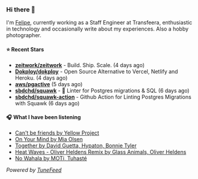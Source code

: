### Hi there 👋

I'm [Felipe](https://felipevm.com), currently working as a Staff Engineer at Transfeera, enthusiastic in technology and occasionally write about my experiences. Also a hobby photographer.

#### ⭐ Recent Stars
- **[zeitwork/zeitwork](https://github.com/zeitwork/zeitwork)** - Build. Ship. Scale. (4 days ago)
- **[Dokploy/dokploy](https://github.com/Dokploy/dokploy)** - Open Source Alternative to Vercel, Netlify and Heroku. (4 days ago)
- **[aws/pgactive](https://github.com/aws/pgactive)** (5 days ago)
- **[sbdchd/squawk](https://github.com/sbdchd/squawk)** - 🐘 Linter for Postgres migrations &amp; SQL (6 days ago)
- **[sbdchd/squawk-action](https://github.com/sbdchd/squawk-action)** - Github Action for Linting Postgres Migrations with Squawk (6 days ago)

#### 🎧 What I have been listening
- [Can&#39;t be friends by Yellow Project](https://open.spotify.com/track/3mYWMey4pYV3WarF7ICDoP)
- [On Your Mind by Mia Olsen](https://open.spotify.com/track/3j7d6Q8eKHYlpKi08nTrwk)
- [Together by David Guetta, Hypaton, Bonnie Tyler](https://open.spotify.com/track/3XJQz97R6A7bXn8awvFknM)
- [Heat Waves - Oliver Heldens Remix by Glass Animals, Oliver Heldens](https://open.spotify.com/track/65xvfgI2nNrOYHhGUzw9XP)
- [No Wahala by MOTi, Tuhasté](https://open.spotify.com/track/17tHlCGsZkjQTLmN0Dc7Sa)

_Powered by [TuneFeed](https://tunefeed.app?ref=github.com)_
